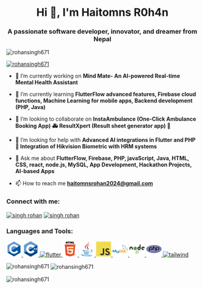 <h1 align="center">Hi 👋, I'm Haitomns R0h4n</h1>
<h3 align="center">A passionate software developer, innovator, and dreamer from Nepal</h3>

<p align="left"> <img src="https://komarev.com/ghpvc/?username=rohansingh671&label=Profile%20views&color=0e75b6&style=flat" alt="rohansingh671" /> </p>

<p align="left"> <a href="https://github.com/ryo-ma/github-profile-trophy"><img src="https://github-profile-trophy.vercel.app/?username=rohansingh671" alt="rohansingh671" /></a> </p>

- 🔭 I’m currently working on **Mind Mate- An AI-powered Real-time Mental Health Assistant**

- 🌱 I’m currently learning **FlutterFlow advanced features, Firebase cloud functions, Machine Learning for mobile apps, Backend development (PHP, Java)**

- 👯 I’m looking to collaborate on **InstaAmbulance (One-Click Ambulance Booking App) 🚑 ResultXpert (Result sheet generator app) 📄**

- 🤝 I’m looking for help with **Advanced AI integrations in Flutter and PHP 🚀 Integration of Hikvision Biometric with HRM systems**

- 💬 Ask me about **FlutterFlow, Firebase, PHP, javaScript, Java, HTML, CSS, react, node.js, MySQL, App Development, Hackathon Projects, AI-based Apps**

- 📫 How to reach me **haitomnsrohan2024@gmail.com**

<h3 align="left">Connect with me:</h3>
<p align="left">
<a href="https://fb.com/singh rohan" target="blank"><img align="center" src="https://raw.githubusercontent.com/rahuldkjain/github-profile-readme-generator/master/src/images/icons/Social/facebook.svg" alt="singh rohan" height="30" width="40" /></a>
<a href="https://instagram.com/singh rohan" target="blank"><img align="center" src="https://raw.githubusercontent.com/rahuldkjain/github-profile-readme-generator/master/src/images/icons/Social/instagram.svg" alt="singh rohan" height="30" width="40" /></a>
</p>

<h3 align="left">Languages and Tools:</h3>
<p align="left"> <a href="https://www.cprogramming.com/" target="_blank" rel="noreferrer"> <img src="https://raw.githubusercontent.com/devicons/devicon/master/icons/c/c-original.svg" alt="c" width="40" height="40"/> </a> <a href="https://www.w3schools.com/cpp/" target="_blank" rel="noreferrer"> <img src="https://raw.githubusercontent.com/devicons/devicon/master/icons/cplusplus/cplusplus-original.svg" alt="cplusplus" width="40" height="40"/> </a> <a href="https://flutter.dev" target="_blank" rel="noreferrer"> <img src="https://www.vectorlogo.zone/logos/flutterio/flutterio-icon.svg" alt="flutter" width="40" height="40"/> </a> <a href="https://www.w3.org/html/" target="_blank" rel="noreferrer"> <img src="https://raw.githubusercontent.com/devicons/devicon/master/icons/html5/html5-original-wordmark.svg" alt="html5" width="40" height="40"/> </a> <a href="https://www.java.com" target="_blank" rel="noreferrer"> <img src="https://raw.githubusercontent.com/devicons/devicon/master/icons/java/java-original.svg" alt="java" width="40" height="40"/> </a> <a href="https://developer.mozilla.org/en-US/docs/Web/JavaScript" target="_blank" rel="noreferrer"> <img src="https://raw.githubusercontent.com/devicons/devicon/master/icons/javascript/javascript-original.svg" alt="javascript" width="40" height="40"/> </a> <a href="https://www.mysql.com/" target="_blank" rel="noreferrer"> <img src="https://raw.githubusercontent.com/devicons/devicon/master/icons/mysql/mysql-original-wordmark.svg" alt="mysql" width="40" height="40"/> </a> <a href="https://nodejs.org" target="_blank" rel="noreferrer"> <img src="https://raw.githubusercontent.com/devicons/devicon/master/icons/nodejs/nodejs-original-wordmark.svg" alt="nodejs" width="40" height="40"/> </a> <a href="https://www.php.net" target="_blank" rel="noreferrer"> <img src="https://raw.githubusercontent.com/devicons/devicon/master/icons/php/php-original.svg" alt="php" width="40" height="40"/> </a> <a href="https://tailwindcss.com/" target="_blank" rel="noreferrer"> <img src="https://www.vectorlogo.zone/logos/tailwindcss/tailwindcss-icon.svg" alt="tailwind" width="40" height="40"/> </a> </p>

<p><img align="left" src="https://github-readme-stats.vercel.app/api/top-langs?username=rohansingh671&show_icons=true&locale=en&layout=compact" alt="rohansingh671" /></p>

<p>&nbsp;<img align="center" src="https://github-readme-stats.vercel.app/api?username=rohansingh671&show_icons=true&locale=en" alt="rohansingh671" /></p>

<p><img align="center" src="https://github-readme-streak-stats.herokuapp.com/?user=rohansingh671&" alt="rohansingh671" /></p>
